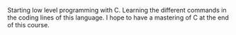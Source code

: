 Starting low level programming with C. Learning the different commands in the coding lines of this language. I hope to have a mastering of C at the end of this course.

